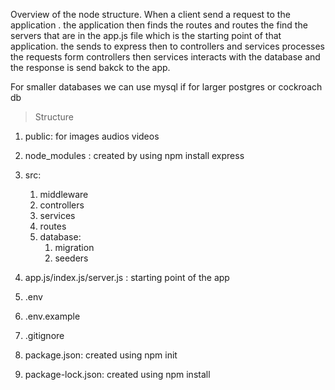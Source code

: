 Overview of the node structure.
 When a client send a request to the application . the application  then finds the routes and routes the find the servers that are in the app.js file which is the starting point of that  application. the sends to express then to controllers  and services processes the requests form controllers then services interacts with the database and the response is send bakck to the app.

 For smaller databases we can use mysql
 if for larger postgres
 or cockroach db

>Structure
1. public: for images audios videos
2. node_modules : created by using npm install express
3. src: 
    1. middleware
    2. controllers
    3. services
    4. routes
    5. database: 
        1. migration
        2. seeders

4. app.js/index.js/server.js : starting point of the app

5. .env
6. .env.example
7. .gitignore
8. package.json: created using npm init
9. package-lock.json: created using npm install



